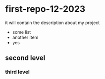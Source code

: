 # first-repo-12-2023
it will contain the description about my project
- some list
- another item
- yes
## second level
### third level
